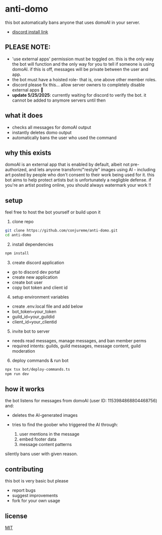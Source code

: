 # anti-domo

this bot automatically bans anyone that uses domoAI in your server.

- [discord install link](https://discord.com/oauth2/authorize?client_id=1374962695698386985)

## PLEASE NOTE:

- 'use external apps' permission must be toggled on. this is the only way the bot will function and the only way for you to tell if someone is using domoAI. if this is off, messages will be private between the user and app.
- the bot must have a hoisted role- that is, one above other member roles.
- discord please fix this... allow server owners to completely disable external apps 🥺
- **update 5/25/2025**: currently waiting for discord to verify the bot. it cannot be added to anymore servers until then

## what it does

- checks all messages for domoAI output
- instantly deletes domo output
- automatically bans the user who used the command

## why this exists

domoAI is an external app that is enabled by default, albeit not pre-authorized, and lets anyone transform/"restyle" images using AI - including art posted by people who don't consent to their work being used for it. this bot aims to help protect artists but is unfortunately a negligble defense. if you're an artist posting online, you should always watermark your work !!

## setup

feel free to host the bot yourself or build upon it

1. clone repo

```bash
git clone https://github.com/conjureme/anti-domo.git
cd anti-domo
```

2. install dependencies

```bash
npm install
```

3. create discord application

- go to discord dev portal
- create new application
- create bot user
- copy bot token and client id

4. setup environment variables

- create .env.local file and add below
- bot_token=your_token
- guild_id=your_guildid
- client_id=your_clientid

5. invite bot to server

- needs read messages, manage messages, and ban member perms
- required intents: guilds, guild messages, message content, guild moderation

6. deploy commands & run bot

```bash
npx tsx bot/deploy-commands.ts
npm run dev
```

## how it works

the bot listens for messages from domoAI (user ID: 1153984868804468756) and:

- deletes the AI-generated images
- tries to find the goober who triggered the AI through:

  1. user mentions in the message
  2. embed footer data
  3. message content patterns

silently bans user with given reason.

## contributing

this bot is very basic but please

- report bugs
- suggest improvements
- fork for your own usage

## license

[MIT](LICENSE)
